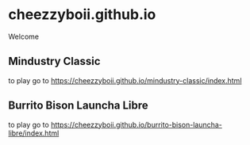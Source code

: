 # cheezzyboii.github.io
Welcome
## Mindustry Classic
to play go to https://cheezzyboii.github.io/mindustry-classic/index.html
## Burrito Bison Launcha Libre
to play go to https://cheezzyboii.github.io/burrito-bison-launcha-libre/index.html
